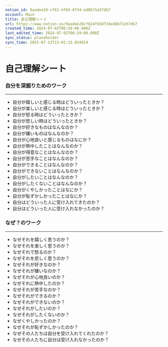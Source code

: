 ```yaml
---
notion_id: 9aadee28-cf62-4fb5-8f34-ed8b71e57db7
account: Main
title: 自己理解シート
url: https://www.notion.so/9aadee28cf624fb58f34ed8b71e57db7
created_time: 2024-07-02T06:59:00.000Z
last_edited_time: 2024-07-02T06:59:00.000Z
sync_status: placeholder
sync_time: 2025-07-12T15:01:15.024919
---
```

# 自己理解シート

### 自分を深掘りためのワーク
---
- 自分が嬉しいと感じる時はどういったときか？
- 自分が楽しいと感じる時はどういったときか？
- 自分が怒る時はどういったときか？
- 自分が悲しい時はどういったときか？
- 自分が好きなものはなんなのか？
- 自分が嫌いものはなんなのか？
- 自分が心地良いと感じるものはなにか？
- 自分が熱中したことはなんなのか？
- 自分が得意なことはなんなのか？
- 自分が苦手なことはなんなのか？
- 自分ができることはなんなのか？
- 自分ができないことはなんなのか？
- 自分がしたいことはなんなのか？
- 自分がしたくないことはなんなのか？
- 自分がくやしかったことはなにか？
- 自分が恥ずかしかったことはなにか？
- 自分はどういった人に受け入れてきたのか？
- 自分はどういった人に受け入れなかったのか？
### なぜ？のワーク
---
- なぜそれを嬉しく思うのか？
- なぜそれを楽しく思うのか？
- なぜそれで怒るのか？
- なぜそれを悲しく思うのか？
- なぜそれが好きなのか？
- なぜそれが嫌いなのか？
- なぜそれが心地良いのか？
- なぜそれに熱中したのか？
- なぜそれが苦手なのか？
- なぜそれができるのか？
- なぜそれができないのか？
- なぜそれがしたいのか？
- なぜそれがしたくないのか？
- なぜくやしかったのか？
- なぜそれが恥ずかしかったのか？
- なぜその人たちは自分を受け入れてくれたのか？
- なぜその人たちに自分は受け入れなかったのか？